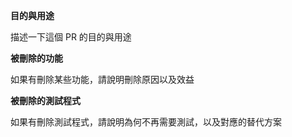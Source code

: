 **目的與用途**

描述一下這個 PR 的目的與用途

**被刪除的功能**

如果有刪除某些功能，請說明刪除原因以及效益

**被刪除的測試程式**

如果有刪除測試程式，請說明為何不再需要測試，以及對應的替代方案

